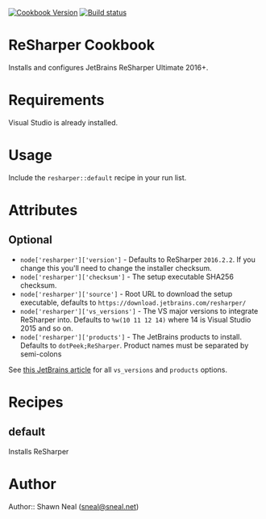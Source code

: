 [![Cookbook Version](http://img.shields.io/cookbook/v/resharper.svg)](https://supermarket.chef.io/cookbooks/resharper)
[![Build status](https://ci.appveyor.com/api/projects/status/j2fei3q90p9dft9q/branch/master?svg=true)](https://ci.appveyor.com/project/ChefWindowsCookbooks65871/resharper/branch/master)

# ReSharper Cookbook

Installs and configures JetBrains ReSharper Ultimate 2016+.

# Requirements

Visual Studio is already installed.

# Usage

Include the `resharper::default` recipe in your run list.

# Attributes

## Optional

* `node['resharper']['version']` - Defaults to ReSharper `2016.2.2`. If you change this you'll need to change the installer checksum.
* `node['resharper']['checksum']` - The setup executable SHA256 checksum.
* `node['resharper']['source']` - Root URL to download the setup executable, defaults to `https://download.jetbrains.com/resharper/`
* `node['resharper']['vs_versions']` - The VS major versions to integrate ReSharper into. Defaults to `%w(10 11 12 14)` where 14 is Visual Studio 2015 and so on.
* `node['resharper']['products']` - The JetBrains products to install. Defaults to `dotPeek;ReSharper`. Product names must be separated by semi-colons 

See [this JetBrains article](https://resharper-support.jetbrains.com/hc/en-us/articles/207241485-How-can-I-perform-a-silent-install-of-ReSharper-) for all `vs_versions` and `products` options.

# Recipes

default
-------
Installs ReSharper

# Author

Author:: Shawn Neal (<sneal@sneal.net>)
